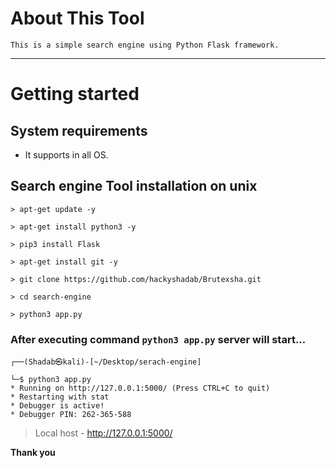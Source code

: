  
# About This Tool

```
This is a simple search engine using Python Flask framework.
```

***

# Getting started

## System requirements 

* It supports in all OS.


## Search engine Tool installation on unix

```
> apt-get update -y

> apt-get install python3 -y

> pip3 install Flask

> apt-get install git -y

> git clone https://github.com/hackyshadab/Brutexsha.git

> cd search-engine

> python3 app.py 

```

### After executing command `python3 app.py` server will start...

 ```   
┌──(Shadab㉿kali)-[~/Desktop/serach-engine]

└─$ python3 app.py 
 * Running on http://127.0.0.1:5000/ (Press CTRL+C to quit)
 * Restarting with stat
 * Debugger is active!
 * Debugger PIN: 262-365-588
```

> Local host  -  http://127.0.0.1:5000/


**Thank you**



